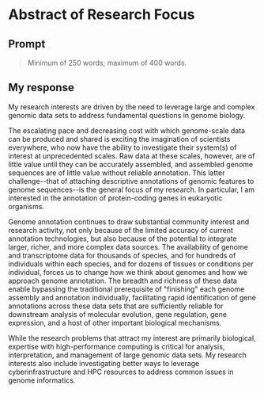 # Abstract of Research Focus

## Prompt

> Minimum of 250 words; maximum of 400 words.

## My response

My research interests are driven by the need to leverage large and complex genomic data sets to address fundamental questions in genome biology.

The escalating pace and decreasing cost with which genome-scale data can be produced and shared is exciting the imagination of scientists everywhere, who now have the ability to investigate their system(s) of interest at unprecedented scales. Raw data at these scales, however, are of little value until they can be accurately assembled, and assembled genome sequences are of little value without reliable annotation. This latter challenge--that of attaching descriptive annotations of genomic features to genome sequences--is the general focus of my research. In particular, I am interested in the annotation of protein-coding genes in eukaryotic organisms.

Genome annotation continues to draw substantial community interest and research activity, not only because of the limited accuracy of current annotation technologies, but also because of the potential to integrate larger, richer, and more complex data sources. The availability of genome and transcriptome data for thousands of species, and for hundreds of individuals within each species, and for dozens of tissues or conditions per individual, forces us to change how we think about genomes and how we approach genome annotation. The breadth and richness of these data enable bypassing the traditional prerequisite of "finishing" each genome assembly and annotation individually, facilitating rapid identification of gene annotations across these data sets that are sufficiently reliable for downstream analysis of molecular evolution, gene regulation, gene expression, and a host of other important biological mechanisms.

While the research problems that attract my interest are primarily biological, expertise with high-performance computing is critical for analysis, interpretation, and management of large genomic data sets. My research interests also include investigating better ways to leverage cyberinfrastructure and HPC resources to address common issues in genome informatics.
